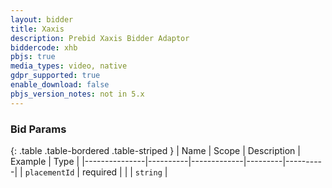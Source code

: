 ```yaml
---
layout: bidder
title: Xaxis
description: Prebid Xaxis Bidder Adaptor
biddercode: xhb
pbjs: true
media_types: video, native
gdpr_supported: true
enable_download: false
pbjs_version_notes: not in 5.x
---
```


### Bid Params

{: .table .table-bordered .table-striped }
| Name          | Scope    | Description | Example | Type     |
|---------------|----------|-------------|---------|----------|
| `placementId` | required |             |         | `string` |
